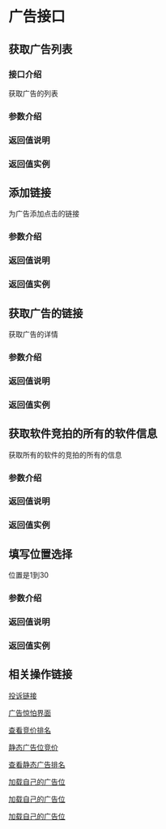 
#  广告接口

## 获取广告列表


### 接口介绍
获取广告的列表
### 参数介绍 ###

### 返回值说明 ###

### 返回值实例 ###


## 添加链接 ##

为广告添加点击的链接

### 参数介绍 ###

### 返回值说明 ###

### 返回值实例 ###



## 获取广告的链接 ##

获取广告的详情

### 参数介绍 ###

### 返回值说明 ###

### 返回值实例 ###

## 获取软件竞拍的所有的软件信息

获取所有的软件的竞拍的所有的信息

### 参数介绍 ###

### 返回值说明 ###

### 返回值实例 ###

## 填写位置选择

位置是1到30

### 参数介绍 ###

### 返回值说明 ###

### 返回值实例 ###

## 相关操作链接


[投诉链接](http://www.explorernetwork.com/complaints/create "投诉链接")

[广告惊怕界面](http://www.explorernetwork.com/Banner/Advertising "广告竞拍界面")

[查看竞价排名](http://www.explorernetwork.com/Auction/showAll "查看竞价排名")

[静态广告位竞价](http://www.explorernetwork.com/Banner/stAdvertising "静态广告位竞价")

[查看静态广告排名](http://www.explorernetwork.com/Auction/stcshowAll "查看静态广告排名")

[加载自己的广告位](http://www.explorernetwork.com/Banner/myBannerList "查看静态广告排名")

[加载自己的广告位](http://www.explorernetwork.com/Auction/myBiddersOfBanner "我参与的竞拍")

[加载自己的广告位](http://www.explorernetwork.com/adv/advList "我的静态广告列表")



